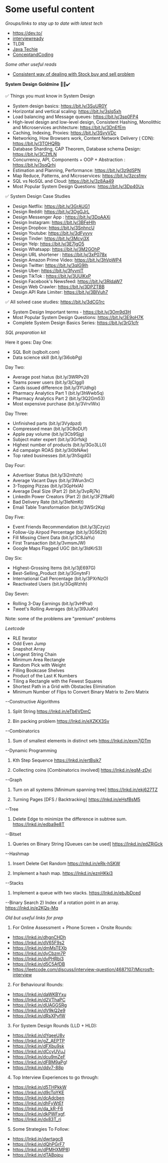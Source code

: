 # Some useful content

*Groups/links to stay up to date with latest tech*

- https://dev.to/
- [interviewready](https://interviewready.io/blog/)
- TLDR
- [Java Techie](https://www.youtube.com/@Javatechie)
- [ConceptandCoding](https://www.youtube.com/@ConceptandCoding)

*Some other useful reads*
- [Consistent way of dealing with Stock buy and sell problem](https://leetcode.com/problems/best-time-to-buy-and-sell-stock-with-transaction-fee/solutions/108870/most-consistent-ways-of-dealing-with-the-series-of-stock-problems/?envType=study-plan-v2&envId=leetcode-75
)

𝐒𝐲𝐬𝐭𝐞𝐦 𝐃𝐞𝐬𝐢𝐠𝐧 𝐆𝐨𝐥𝐝𝐦𝐢𝐧𝐞 🙌🏻✔️

✅ Things you must know in System Design
- System design basics: https://bit.ly/3SuUR0Y
- Horizontal and vertical scaling: https://bit.ly/3slq5xh
- Load balancing and Message queues: https://bit.ly/3sp0FP4
- High-level design and low-level design, Consistent Hashing, Monolithic and Microservices architecture: https://bit.ly/3DnEfEm
- Caching, Indexing, Proxies: https://bit.ly/3SvyVDc
- Networking, How Browsers work, Content Network Delivery ( CDN): https://bit.ly/3TOHQRb
- Database Sharding, CAP Theorem, Database schema Design: https://bit.ly/3CZtfLN
- Concurrency, API, Components + OOP + Abstraction : https://bit.ly/3sqQrhj
- Estimation and Planning, Performance: https://bit.ly/3z9dSPN
- Map Reduce, Patterns, and Microservices: https://bit.ly/3zcsfmv
- SQL vs NoSQL and Cloud: https://bit.ly/3z8Aa49
- Most Popular System Design Questions: https://bit.ly/3Dp40Ux

✅ System Design Case Studies
- Design Netflix: https://bit.ly/3GrAUG1
- Design Reddit: https://bit.ly/3OgGJrL
- Design Messenger App : https://bit.ly/3DoAAXi
- Design Instagram: https://bit.ly/3BFeHlh
- Design Dropbox: https://bit.ly/3SnhncU
- Design Youtube: https://bit.ly/3dFyvvy
- Design Tinder: https://bit.ly/3Mcyj3X
- Design Yelp: https://bit.ly/3E7IgO5
- Design Whatsapp: https://bit.ly/3M2GOhP
- Design URL shortener : https://bit.ly/3xP078x
- Design Amazon Prime Video: https://bit.ly/3hVpWP4
- Design Twitter: https://bit.ly/3qIG9Ih
- Design Uber: https://bit.ly/3fyvnlT
- Design TikTok : https://bit.ly/3UUlKxP
- Design Facebook's Newsfeed: https://bit.ly/3RldaW7
- Design Web Crawler: https://bit.ly/3DPZTBB
- Design API Rate Limiter: https://bit.ly/3BIVuh7

✅ All solved case studies: https://bit.ly/3dCG1rc
- System Design Important terms - https://bit.ly/3Om9d3H
- Most Popular System Design Questions: https://bit.ly/3E9oH7K
- Complete System Design Basics Series: https://bit.ly/3rG1cfr

*SQL preparation kit*

Here it goes:
Day One:
- SQL Bolt (sqlbolt.com)
- Data science skill (bit.ly/3i6obPg)

Day Two:
- Average post hiatus (bit.ly/3WRPv2I)
- Teams power users (bit.ly/3jCIggI)
- Cards issued difference (bit.ly/3YUdhgi)
- Pharmacy Analytics Part 1 (bit.ly/3hWwb5q)
- Pharmacy Analytics Part 2 (bit.ly/3Q2Gm53)
- Most expensive purchase (bit.ly/3VrvIWx)

Day Three:
- Unfinished parts (bit.ly/3Vydpzd)
- Compressed mean (bit.ly/3C8oDUf)
- Apple pay volume (bit.ly/3Cb9Sjg)
- Subject mater expert (bit.ly/3Grfskj)
- Highest number of products (bit.ly/3Go3LL0)
- Ad campaign ROAS (bit.ly/3i0bNAw)
- Top rated businesses (bit.ly/3hSqjdG)

Day Four:
- Advertiser Status (bit.ly/3i2mhzh)
- Average Vacant Days (bit.ly/3Wun3nC)
- 3-Topping Pizzas (bit.ly/3GpHxIA)
- Average Deal Size (Part 2) (bit.ly/3vpRj7k)
- LinkedIn Power Creators (Part 2) (bit.ly/3FZf8aR)
- Bad Delivery Rate (bit.ly/3IeNmKt)
- Email Table Transformation (bit.ly/3WSr2Kq)

Day Five:
- Event Friends Recommendation (bit.ly/3jCzyiz)
- Follow-Up Airpod Percentage (bit.ly/3G562tl)
- Fill Missing Client Data (bit.ly/3C8JaYu)
- First Transaction (bit.ly/3vmsmJW)
- Google Maps Flagged UGC (bit.ly/3IdKrS3)

Day Six:
- Highest-Grossing Items (bit.ly/3jE697G)
- Best-Selling_Product (bit.ly/3GnytnF)
- International Call Percentage (bit.ly/3PXrNzO)
- Reactivated Users (bit.ly/3GqWzhh)

Day Seven:
- Rolling 3-Day Earnings (bit.ly/3vHPral)
- Tweet's Rolling Averages (bit.ly/3I9JuKn)

Note: some of the problems are "premium" problems 

*Leetcode*
- RLE Iterator
- Odd Even Jump
- Snapshot Array
- Longest String Chain
- Minimum Area Rectangle
- Random Pick with Weight
- Filling Bookcase Shelves
- Product of the Last K Numbers
- Tiling a Rectangle with the Fewest Squares
- Shortest Path in a Grid with Obstacles Elimination
- Minimum Number of Flips to Convert Binary Matrix to Zero Matrix


--Constructive Algorithms
1) Split String https://lnkd.in/eTb6VDmC

2) Bin packing problem https://lnkd.in/eXZKX3Sv

--Combinatorics
1) Sum of smallest elements in distinct sets https://lnkd.in/exm7jDTm

--Dynamic Programming
1) Kth Step Sequence https://lnkd.in/ertBsik7

2) Collecting coins [Combinatorics involved] https://lnkd.in/eqM-zDyi

--Graph
1) Turn on all systems [Minimum spanning tree] https://lnkd.in/ekj627TZ

2) Turning Pages [DFS / Backtracking] https://lnkd.in/eHsfBsM5

--Tree
1) Delete Edge to minimize the difference in subtree sum. https://lnkd.in/edba9e8T

--Bitset
1) Queries on Binary String [Queues can be used] https://lnkd.in/edZRjGck

--Hashmap
1) Insert Delete Get Random https://lnkd.in/eRk-hSKW

2) Implement a hash map. https://lnkd.in/eznHKki3

--Stacks
1) Implement a queue with two stacks. https://lnkd.in/ebJbDced

--Binary Search
2) Index of a rotation point in an array. https://lnkd.in/e2KQs-Mq




*Old but useful links for prep*
1) For Online Assessment + Phone Screen + Onsite Rounds:
- https://lnkd.in/dhgnCHDh
- https://lnkd.in/dV65F9s2
- https://lnkd.in/dmMsTEXb
- https://lnkd.in/dyCbzm7P
- https://lnkd.in/dvPHRbi3
- https://lnkd.in/d5C5AfDB
- https://leetcode.com/discuss/interview-question/4687107/Microsft-interview

2) For Behavioural Rounds:
- https://lnkd.in/daWKBYxu
- https://lnkd.in/d2VThaPC
- https://lnkd.in/dUAGGSRg
- https://lnkd.in/dV9kQ2e9
- https://lnkd.in/dRsXPyfW

3) For System Design Rounds (LLD + HLD):
- https://lnkd.in/dYqeeU8v
- https://lnkd.in/gZ_AEPTP
- https://lnkd.in/dFXbu9sk
- https://lnkd.in/dCcyUVuJ
- https://lnkd.in/dcu9mZeF
- https://lnkd.in/dFBM9aPg!
- https://lnkd.in/ddv7-88p

4) Top Interview Experiences to go through:
- https://lnkd.in/d5THPkkW
- https://lnkd.in/d9cTpYKE
- https://lnkd.in/dcAdcben
- https://lnkd.in/dhFyWtEf
- https://lnkd.in/da_kR-F6
- https://lnkd.in/dkPWFxgf.
- https://lnkd.in/dx83T_ri

5) Some Strategies To Follow:
- https://lnkd.in/dwrtagc8
- https://lnkd.in/dQhPGrF7
- https://lnkd.in/dPMHXMP8)
- https://lnkd.in/dTABpjpu
